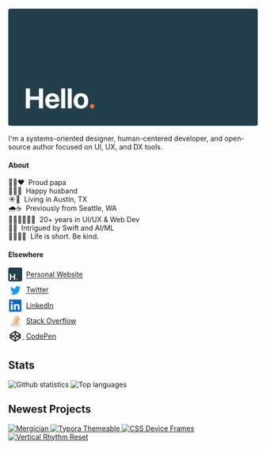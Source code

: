 ![hello](assets/header.svg)

I'm a systems-oriented designer, human-centered developer, and open-source author focused on UI, UX, and DX tools.

#### About

👦🏻❤️&nbsp;&nbsp;Proud papa<br>
👩🏻💍&nbsp;&nbsp;Happy husband<br>
☀️🎸&nbsp;&nbsp;Living in Austin, TX<br>
🌧☕️&nbsp;&nbsp;Previously from Seattle, WA<br>
👨🏻‍🎨👨🏻‍💻&nbsp;&nbsp;20+ years in UI/UX & Web Dev<br>
🍎🤖&nbsp;&nbsp;Intrigued by Swift and AI/ML<br>
🧘🏻‍♂️💭&nbsp;&nbsp;Life is short. Be kind.

#### Elsewhere

<a href="https://hildenbiddle.com"><img src="/assets/website.svg" alt="Website favicon" width="28" valign="middle"></a>&nbsp;
<a href="https://hildenbiddle.com">Personal Website</a><br>
<a href="https://twitter.com/jhildenbiddle"><img src="/assets/twitter.svg" alt="Twitter logo" width="28" valign="middle"></a>&nbsp;
<a href="https://twitter.com/jhildenbiddle">Twitter</a><br>
<a href="https://www.linkedin.com/in/jhildenbiddle/"><img src="/assets/linkedin.svg" alt="LinkedIn logo" width="28" valign="middle"></a>&nbsp;
<a href="https://www.linkedin.com/in/jhildenbiddle/">LinkedIn</a><br>
<a href="https://stackoverflow.com/users/4903063/jhildenbiddle"><img src="/assets/stackoverflow.svg" alt="Stack Overflow logo" width="28" valign="middle"></a>&nbsp;
<a href="https://stackoverflow.com/users/4903063/jhildenbiddle">Stack Overflow</a><br>
<a href="https://codepen.io/jhildenbiddle">
  <picture>
    <source
      srcset="/assets/codepen-dark.svg" media="screen and (prefers-color-scheme:dark)">
    <img src="/assets/codepen.svg" alt="CodePen logo" width="28" valign="middle">
  </picture>
</a>&nbsp;<a href="https://codepen.io/jhildenbiddle">CodePen</a><br>


## Stats

<picture>
  <source
    srcset="https://github-readme-stats.vercel.app/api?username=jhildenbiddle&card_width=490&hide_border=true&hide_title=true&text_bold=false&bg_color=00000000&text_color=c9d1d9"
    media="screen and (prefers-color-scheme:dark)">
  <img
    src="https://github-readme-stats.vercel.app/api?username=jhildenbiddle&card_width=490&hide_border=true&hide_title=true&text_bold=false"
    alt="Github statistics"
    valign="top">
</picture><picture>
  <source
    srcset="https://github-readme-stats.vercel.app/api/top-langs/?username=jhildenbiddle&layout=compact&hide_border=true&hide_title=true&text_bold=false&bg_color=00000000&text_color=c9d1d9"
    media="screen and (prefers-color-scheme:dark)">
  <img
    src="https://github-readme-stats.vercel.app/api/top-langs/?username=jhildenbiddle&layout=compact&hide_border=true&hide_title=true&text_bold=false"
    alt="Top languages"
    valign="top">
</picture>

## Newest Projects

<p>
  <a href="https://github.com/jhildenbiddle/mergician">
    <picture>
      <source
        srcset="https://github-readme-stats.vercel.app/api/pin/?username=jhildenbiddle&repo=mergician&hide_border=true&bg_color=00000000&text_color=c9d1d9"
        media="(prefers-color-scheme:dark)">
      <img
        src="https://github-readme-stats.vercel.app/api/pin/?username=jhildenbiddle&repo=mergician&hide_border=true"
        alt="Mergician"
        valign="top">
    </picture>
  </a>
  <a href="https://github.com/jhildenbiddle/typora-themeable">
    <picture>
      <source
        srcset="https://github-readme-stats.vercel.app/api/pin/?username=jhildenbiddle&repo=typora-themeable&hide_border=true&bg_color=00000000&text_color=c9d1d9"
        media="(prefers-color-scheme:dark)">
      <img
        src="https://github-readme-stats.vercel.app/api/pin/?username=jhildenbiddle&repo=typora-themeable&hide_border=true"
        alt="Typora Themeable"
        valign="top">
    </picture>
  </a>
  <a href="https://github.com/jhildenbiddle/css-device-frames">
    <picture>
      <source
        srcset="https://github-readme-stats.vercel.app/api/pin/?username=jhildenbiddle&repo=css-device-frames&hide_border=true&bg_color=00000000&text_color=c9d1d9"
        media="(prefers-color-scheme:dark)">
      <img
        src="https://github-readme-stats.vercel.app/api/pin/?username=jhildenbiddle&repo=css-device-frames&hide_border=true"
        alt="CSS Device Frames"
        valign="top">
    </picture>
  </a>
  <a href="https://github.com/jhildenbiddle/vertical-rhythm-reset">
    <picture>
      <source
        srcset="https://github-readme-stats.vercel.app/api/pin/?username=jhildenbiddle&repo=vertical-rhythm-reset&hide_border=true&bg_color=00000000&text_color=c9d1d9"
        media="(prefers-color-scheme:dark)">
      <img
        src="https://github-readme-stats.vercel.app/api/pin/?username=jhildenbiddle&repo=vertical-rhythm-reset&hide_border=true"
        alt="Vertical Rhythm Reset"
        valign="top">
    </picture>
  </a>
</p>
